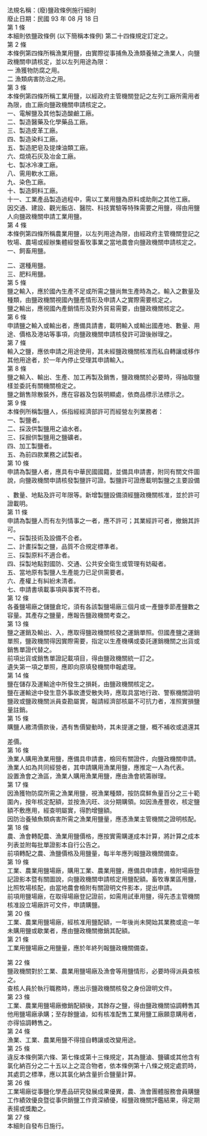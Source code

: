 法規名稱：(廢)鹽政條例施行細則  
廢止日期：民國 93 年 08 月 18 日  
第 1 條  
本細則依鹽政條例 (以下簡稱本條例) 第二十四條規定訂定之。  
第 2 條  
本條例第四條所稱漁業用鹽，由實際從事捕魚及漁類養殖之漁業人，向鹽  
政機關申請核定，並以左列用途為限：  
一 漁獲物防腐之用。  
二 漁類病害防治之用。  
第 3 條  
本條例第四條所稱工業用鹽，以經政府主管機關登記之左列工廠所需用者  
為限，由工廠向鹽政機關申請核定之。  
一、電解鹽及其他製造酸鹼工廠。  
二、製造醫藥及化學藥品工廠。  
三、製造皮革工廠。  
四、製造染料工廠。  
五、製造肥皂及提煉油類工廠。  
六、燬燒石灰及冶金工廠。  
七、製冰冷凍工廠。  
八、需用軟水工廠。  
九、染色工廠。  
十、製造飼料工廠。  
十一、工業產品製造過程中，需以工業用鹽為原料或助劑之其他工廠。  
因交通、建設、觀光飯店、醫院、科技實驗等特殊需要之用鹽，得由用鹽  
人向鹽政機關申請工業用鹽。  
第 4 條  
本條例第四條所稱農業用鹽，以左列用途為限，由經政府主管機關登記之  
牧場、農場或經辦集體經營畜牧事業之當地農會向鹽政機關申請核定之。  
一、飼畜用鹽。  


二、選種用鹽。  
三、肥料用鹽。  
第 5 條  
鹽之輸入，應於國內生產不足或所需之鹽尚無生產時為之。輸入之數量及  
種類，由鹽政機關視國內鹽產情形及申請人之實際需要核定之。  
鹽之輸出，應視國內產銷情形及對外貿易需要，由鹽政機關核定之。  
第 6 條  
申請鹽之輸入或輸出者，應備具請書，載明輸入或輸出國產地、數量、用  
途、價格及港站等事項，向鹽政機關申請核發許可證後辦理之。  
第 7 條  
輸入之鹽，應依申請之用途使用，其未經鹽政機關核准而私自轉讓或移作  
其他用途者，於一年內停止受理其申請輸入。  
第 8 條  
鹽之輸入、輸出、生產、加工再製及銷售，鹽政機關於必要時，得抽取鹽  
樣並委託有關機關檢定之。  
鹽之銷售除散裝外，應在容器及包裝明顯處，依商品標示法標示之。  
第 9 條  
本條例所稱製鹽人，係指經經濟部許可而經營左列業務者：  
一、製鹽者。  
二、採汲供製鹽用之滷水者。  
三、採掘供製鹽用之鹽礦者。  
四、加工製鹽者。  
五、為前四款業務之試製者。  
第 10 條  
申請為製鹽人者，應具有中華民國國籍，並備具申請書，附同有關文件圖  
說，向鹽政機關申請核發製鹽許可證。製鹽許可證應載明製鹽之主要設備  


、數量、地點及許可年限等。新增製鹽設備須經鹽政機關核准，並於許可  
證載明。  
第 11 條  
申請為製鹽人而有左列情事之一者，應不許可；其業經許可者，撤銷其許  
可。  
一、採製技術及設備不合者。  
二、計畫採製之鹽，品質不合規定標準者。  
三、採製原料不適合者。  
四、採製地點對國防、交通、公共安全衛生或管理有妨礙者。  
五、當地原有製鹽人生產能力已足供需要者。  
六、產權上有糾紛未清者。  
七、申請書填載事項與事實不符者。  
第 12 條  
各養鹽場廠之儲鹽倉坨，須有各該製鹽場廠三個月或一產鹽季節產鹽數之  
容量。其產存之鹽量，應報告鹽政機關考查之。  
第 13 條  
鹽之運銷及輸出、入，應取得鹽政機關核發之運銷單照。但國產鹽之運銷  
單照，鹽政機關得因實際需要，指定以生產機構或委託運銷機關之出貨或  
銷售單證代替之。  
前項出貨或銷售單證記載項目，得由鹽政機關統一訂之。  
遺失第一項之單照，應即向原填發機關申報處理。  
第 14 條  
鹽在儲存及運輸途中所發生之損耗，由鹽政機關核定之。  
鹽在運輸途中發生意外事故遭受散失時，應取具當地行政、警察機關證明  
鹽政或鹽政機關派員查勘屬實，報請經濟部核屬不可抗力者，准照實損鹽  
量註銷。  
第 15 條  
購鹽人繳清價款後，遇有售價變動時，其未提運之鹽，概不補收或退還其  


差價。  
第 16 條  
漁業人購用漁業用鹽，應備具申請書，檢同有關證件，向鹽政機關申請。  
漁業人如為共同經營者，其申請購用漁業用鹽，應推定一人為代表。  
設置漁會之漁區，漁業人購用漁業用鹽，應由漁會統籌辦理。  
第 17 條  
因漁獲物防腐所需之漁業用鹽，視漁業種類，按防腐鮮魚量百分之三十範  
圍內，按年核定配額，並按漁汎旺、淡分期購領。如因漁產豐收，核定鹽  
額不敷應用，經查明屬實，得酌增鹽額。  
因防治養殖魚類病害所需之漁業用鹽量，應憑漁業主管機關之證明核配。  
第 18 條  
農、漁會轉配農、漁業用鹽價格，應按實需購運成本計算，將計算之成本  
列表並附每批單證影本自行公告之。  
前項轉配之農、漁鹽價格及用鹽量，每半年應列報鹽政機關備查。  
第 19 條  
工業、農業用鹽場廠，購用工業、農業用鹽，應備具申請書，檢附場廠登  
記證影本暨有關圖說，向鹽政機關申請核定用鹽配額。畜牧專業區用鹽，  
比照牧場核配，由當地農會檢附有關證明文件影本，提出申請。  
前項用鹽場廠，在取得場廠登記證前，如需用試車用鹽，得先憑主管機關  
核准設立場廠許可文件，申請購鹽。  
第 20 條  
工業、農業用鹽場廠，經核准用鹽配額，一年後尚未開始其業務或逾一年  
未購用鹽或歇業者，應由鹽政機關撤銷其配額。  
第 21 條  
工業用鹽場廠之用鹽量，應於年終列報鹽政機關備查。  


第 22 條  
鹽政機關對於工業、農業用鹽場廠及漁會等用鹽情形，必要時得派員查核  
之。  
查核人員於執行職務時，應出示鹽政機關核發之身份證明文件。  
第 23 條  
工業、農業用鹽場廠撤銷配額後，其餘存之鹽，得由鹽政機關協調轉售其  
他用鹽場廠承購；至存餘鹽滷，如有核准配售工業用鹽工廠願意購用者，  
亦得協調轉售之。  
第 24 條  
漁業、工業、農業用鹽不得擅自轉讓或改變用途。  
第 25 條  
違反本條例第六條、第七條或第十三條規定，其為鹽滷、鹽礦或其他含有  
氯化納百分之二十五以上之混合物者，依本條例第十八條之規定處罰時，  
其處罰之標準，應以其氯化納含量折合鹽量計算。  
第 26 條  
工業場廠從事鹽化學產品研究發展成果優異，農、漁會團體服務會員購鹽  
工作績效優良暨從事供銷鹽工作資深績優，經鹽政機關評鑑結果，得定期  
表揚或獎勵之。  
第 27 條  
本細則自發布日施行。  


